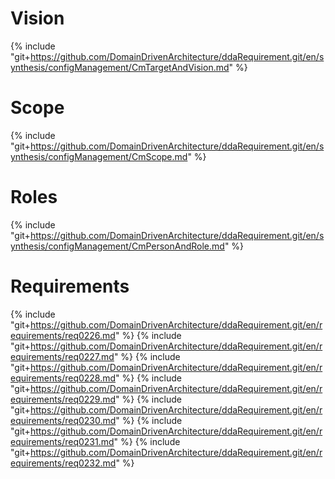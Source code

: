 
# Vision
{% include "git+https://github.com/DomainDrivenArchitecture/ddaRequirement.git/en/synthesis/configManagement/CmTargetAndVision.md" %}


# Scope
{% include "git+https://github.com/DomainDrivenArchitecture/ddaRequirement.git/en/synthesis/configManagement/CmScope.md" %}


# Roles
{% include "git+https://github.com/DomainDrivenArchitecture/ddaRequirement.git/en/synthesis/configManagement/CmPersonAndRole.md" %}


# Requirements

{% include "git+https://github.com/DomainDrivenArchitecture/ddaRequirement.git/en/requirements/req0226.md" %}
{% include "git+https://github.com/DomainDrivenArchitecture/ddaRequirement.git/en/requirements/req0227.md" %}
{% include "git+https://github.com/DomainDrivenArchitecture/ddaRequirement.git/en/requirements/req0228.md" %}
{% include "git+https://github.com/DomainDrivenArchitecture/ddaRequirement.git/en/requirements/req0229.md" %}
{% include "git+https://github.com/DomainDrivenArchitecture/ddaRequirement.git/en/requirements/req0230.md" %}
{% include "git+https://github.com/DomainDrivenArchitecture/ddaRequirement.git/en/requirements/req0231.md" %}
{% include "git+https://github.com/DomainDrivenArchitecture/ddaRequirement.git/en/requirements/req0232.md" %}
